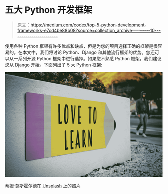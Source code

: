 # 五大 Python 开发框架

> 原文：<https://medium.com/codex/top-5-python-development-frameworks-e7cd4be88b08?source=collection_archive---------10----------------------->

使用各种 Python 框架有许多优点和缺点，但是为您的项目选择正确的框架是很容易的。在本文中，我们将讨论 Python、Django 和其他流行框架的优势。您还可以从一系列开源 Python 框架中进行选择。如果您不熟悉 Python 框架，我们建议您从 Django 开始。下面列出了 5 大 Python 框架:

![](img/2c94aae7495f3513ee8fcc24b3f724d5.png)

蒂姆·莫斯霍尔德在 [Unsplash](https://unsplash.com?utm_source=medium&utm_medium=referral) 上的照片